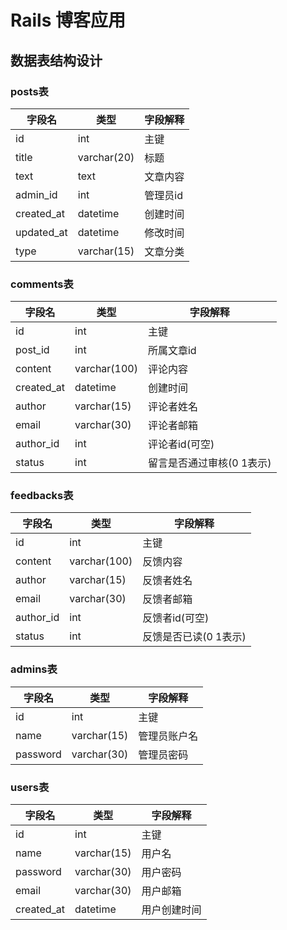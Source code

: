 # Rails 博客应用

## 数据表结构设计

### posts表

字段名        | 类型          | 字段解释
---------- | ----------- | -----
id         | int         | 主键
title      | varchar(20) | 标题
text       | text        | 文章内容
admin_id   | int         | 管理员id
created_at | datetime    | 创建时间
updated_at | datetime    | 修改时间
type       | varchar(15) | 文章分类

### comments表

字段名        | 类型           | 字段解释
---------- | ------------ | ---------------
id         | int          | 主键
post_id    | int          | 所属文章id
content    | varchar(100) | 评论内容
created_at | datetime     | 创建时间
author     | varchar(15)  | 评论者姓名
email      | varchar(30)  | 评论者邮箱
author_id  | int          | 评论者id(可空)
status     | int          | 留言是否通过审核(0 1表示)

### feedbacks表

字段名       | 类型           | 字段解释
--------- | ------------ | -------------
id        | int          | 主键
content   | varchar(100) | 反馈内容
author    | varchar(15)  | 反馈者姓名
email     | varchar(30)  | 反馈者邮箱
author_id | int          | 反馈者id(可空)
status    | int          | 反馈是否已读(0 1表示)

### admins表

字段名      | 类型          | 字段解释
-------- | ----------- | ------
id       | int         | 主键
name     | varchar(15) | 管理员账户名
password | varchar(30) | 管理员密码

### users表

字段名        | 类型          | 字段解释
---------- | ----------- | ------
id         | int         | 主键
name       | varchar(15) | 用户名
password   | varchar(30) | 用户密码
email      | varchar(30) | 用户邮箱
created_at | datetime    | 用户创建时间
